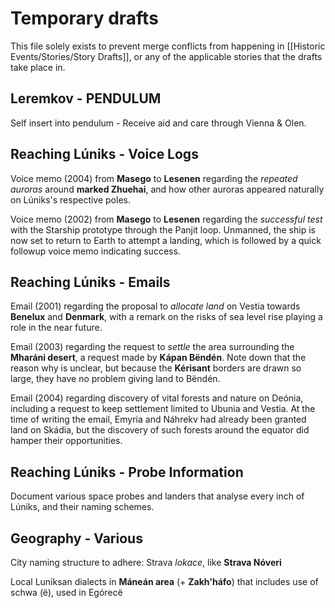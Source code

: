 # Temporary drafts 
This file solely exists to prevent merge conflicts from happening in [[Historic Events/Stories/Story Drafts]], or any of the applicable stories that the drafts take place in. 

## Leremkov - PENDULUM
Self insert into pendulum - Receive aid and care through Vienna & Olen.

## Reaching Lúniks - Voice Logs
Voice memo (2004) from **Masego** to **Lesenen** regarding the *repeated auroras* around **marked Zhuehai**, and how other auroras appeared naturally on Lúniks's respective poles.  
  
Voice memo (2002) from **Masego** to **Lesenen** regarding the *successful test* with the Starship prototype through the Panjit loop. Unmanned, the ship is now set to return to Earth to attempt a landing, which is followed by a quick followup voice memo indicating success.

## Reaching Lúniks - Emails
Email (2001) regarding the proposal to *allocate land* on Vestia towards **Benelux** and **Denmark**, with a remark on the risks of sea level rise playing a role in the near future.  
  
Email (2003) regarding the request to *settle* the area surrounding the **Mharáni desert**, a request made by **Kápan Bëndén**. Note down that the reason why is unclear, but because the **Kérisant** borders are drawn so large, they have no problem giving land to Bëndén.  
  
Email (2004) regarding discovery of vital forests and nature on Deónia, including a request to keep settlement limited to Ubunia and Vestia. At the time of writing the email, Emyria and Náhrekv had already been granted land on Skádia, but the discovery of such forests around the equator did hamper their opportunities.

## Reaching Lúniks - Probe Information
Document various space probes and landers that analyse every inch of Lúniks, and their naming schemes.

## Geography - Various
City naming structure to adhere: Strava *lokace*, like **Strava Nóveri**  
  
Local Luniksan dialects in **Máneán area** (+ **Zakh'háfo**) that includes use of schwa (ë), used in Egórecë